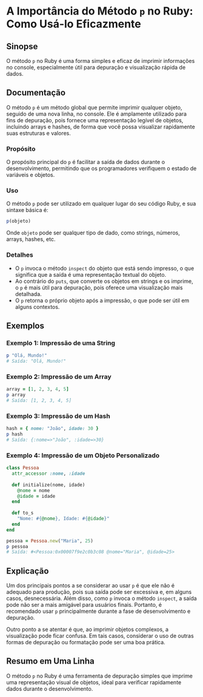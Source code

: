 <!--
Meta Description: # A Importância do Método `p` no Ruby: Como Usá-lo Eficazmente ## Sinopse O método `p` no Ruby é uma forma simples e eficaz de imprimir informações no...
Meta Keywords: que, uma, ruby, nome, idade
-->

# A Importância do Método `p` no Ruby: Como Usá-lo Eficazmente

## Sinopse
O método `p` no Ruby é uma forma simples e eficaz de imprimir informações no console, especialmente útil para depuração e visualização rápida de dados.

## Documentação
O método `p` é um método global que permite imprimir qualquer objeto, seguido de uma nova linha, no console. Ele é amplamente utilizado para fins de depuração, pois fornece uma representação legível de objetos, incluindo arrays e hashes, de forma que você possa visualizar rapidamente suas estruturas e valores.

### Propósito
O propósito principal do `p` é facilitar a saída de dados durante o desenvolvimento, permitindo que os programadores verifiquem o estado de variáveis e objetos.

### Uso
O método `p` pode ser utilizado em qualquer lugar do seu código Ruby, e sua sintaxe básica é:

```ruby
p(objeto)
```

Onde `objeto` pode ser qualquer tipo de dado, como strings, números, arrays, hashes, etc.

### Detalhes
- O `p` invoca o método `inspect` do objeto que está sendo impresso, o que significa que a saída é uma representação textual do objeto.
- Ao contrário do `puts`, que converte os objetos em strings e os imprime, o `p` é mais útil para depuração, pois oferece uma visualização mais detalhada.
- O `p` retorna o próprio objeto após a impressão, o que pode ser útil em alguns contextos.

## Exemplos
### Exemplo 1: Impressão de uma String
```ruby
p "Olá, Mundo!"
# Saída: "Olá, Mundo!"
```

### Exemplo 2: Impressão de um Array
```ruby
array = [1, 2, 3, 4, 5]
p array
# Saída: [1, 2, 3, 4, 5]
```

### Exemplo 3: Impressão de um Hash
```ruby
hash = { nome: "João", idade: 30 }
p hash
# Saída: {:nome=>"João", :idade=>30}
```

### Exemplo 4: Impressão de um Objeto Personalizado
```ruby
class Pessoa
  attr_accessor :nome, :idade
  
  def initialize(nome, idade)
    @nome = nome
    @idade = idade
  end
  
  def to_s
    "Nome: #{@nome}, Idade: #{@idade}"
  end
end

pessoa = Pessoa.new("Maria", 25)
p pessoa
# Saída: #<Pessoa:0x00007f9e2c0b3c08 @nome="Maria", @idade=25>
```

## Explicação
Um dos principais pontos a se considerar ao usar `p` é que ele não é adequado para produção, pois sua saída pode ser excessiva e, em alguns casos, desnecessária. Além disso, como `p` invoca o método `inspect`, a saída pode não ser a mais amigável para usuários finais. Portanto, é recomendado usar `p` principalmente durante a fase de desenvolvimento e depuração.

Outro ponto a se atentar é que, ao imprimir objetos complexos, a visualização pode ficar confusa. Em tais casos, considerar o uso de outras formas de depuração ou formatação pode ser uma boa prática.

## Resumo em Uma Linha
O método `p` no Ruby é uma ferramenta de depuração simples que imprime uma representação visual de objetos, ideal para verificar rapidamente dados durante o desenvolvimento.